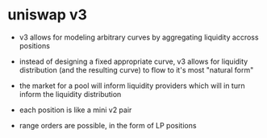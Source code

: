 # uniswap v3
- v3 allows for modeling arbitrary curves by aggregating liquidity accross positions
- instead of designing a fixed appropriate curve, v3 allows for liquidity distribution (and the resulting curve) to flow to it's most "natural form"
- the market for a pool will inform liquidity providers which will in turn inform the liquidity distribution

- each position is like a mini v2 pair
- range orders are possible, in the form of LP positions
